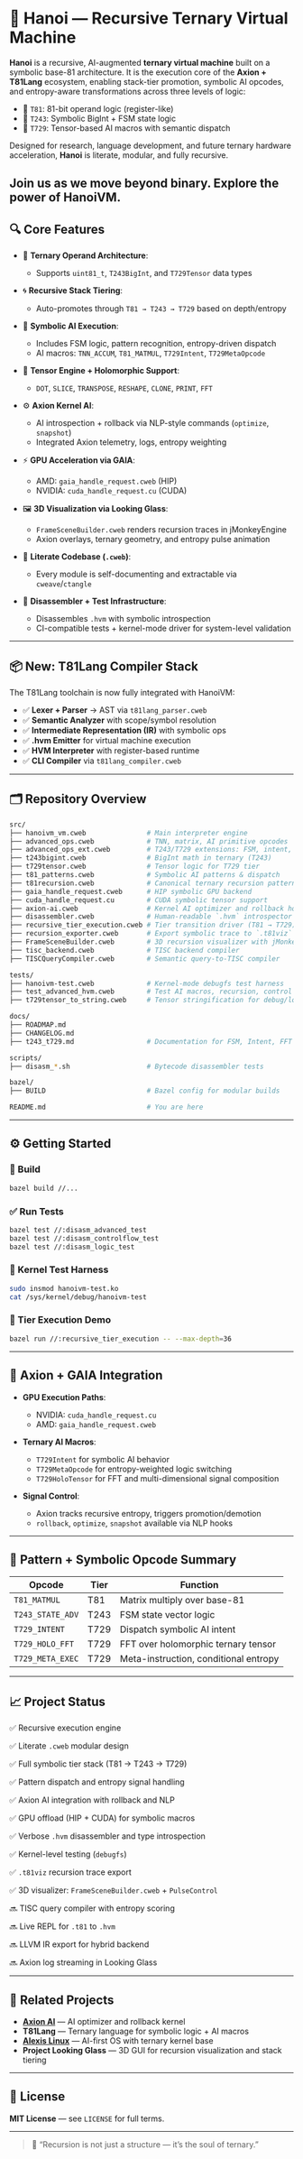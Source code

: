 # 🚀 Hanoi — Recursive Ternary Virtual Machine

**Hanoi** is a recursive, AI-augmented **ternary virtual machine** built on a symbolic base-81 architecture. It is the execution core of the **Axion + T81Lang** ecosystem, enabling stack-tier promotion, symbolic AI opcodes, and entropy-aware transformations across three levels of logic:

* 🔹 `T81`: 81-bit operand logic (register-like)
* 🔸 `T243`: Symbolic BigInt + FSM state logic
* 🔺 `T729`: Tensor-based AI macros with semantic dispatch

Designed for research, language development, and future ternary hardware acceleration, **Hanoi** is literate, modular, and fully recursive.

Join us as we move beyond binary. Explore the power of HanoiVM.
---

## 🔍 Core Features

* 🔢 **Ternary Operand Architecture**:

  * Supports `uint81_t`, `T243BigInt`, and `T729Tensor` data types
* 🌀 **Recursive Stack Tiering**:

  * Auto-promotes through `T81 → T243 → T729` based on depth/entropy
* 🧠 **Symbolic AI Execution**:

  * Includes FSM logic, pattern recognition, entropy-driven dispatch
  * AI macros: `TNN_ACCUM`, `T81_MATMUL`, `T729Intent`, `T729MetaOpcode`
* 🧬 **Tensor Engine + Holomorphic Support**:

  * `DOT`, `SLICE`, `TRANSPOSE`, `RESHAPE`, `CLONE`, `PRINT`, `FFT`
* ⚙️ **Axion Kernel AI**:

  * AI introspection + rollback via NLP-style commands (`optimize`, `snapshot`)
  * Integrated Axion telemetry, logs, entropy weighting
* ⚡ **GPU Acceleration via GAIA**:

  * AMD: `gaia_handle_request.cweb` (HIP)
  * NVIDIA: `cuda_handle_request.cu` (CUDA)
* 🖼️ **3D Visualization via Looking Glass**:

  * `FrameSceneBuilder.cweb` renders recursion traces in jMonkeyEngine
  * Axion overlays, ternary geometry, and entropy pulse animation
* 📄 **Literate Codebase (`.cweb`)**:

  * Every module is self-documenting and extractable via `cweave`/`ctangle`
* 🧪 **Disassembler + Test Infrastructure**:

  * Disassembles `.hvm` with symbolic introspection
  * CI-compatible tests + kernel-mode driver for system-level validation

---

## 📦 New: T81Lang Compiler Stack

The T81Lang toolchain is now fully integrated with HanoiVM:

* ✅ **Lexer + Parser** → AST via `t81lang_parser.cweb`
* ✅ **Semantic Analyzer** with scope/symbol resolution
* ✅ **Intermediate Representation (IR)** with symbolic ops
* ✅ **.hvm Emitter** for virtual machine execution
* ✅ **HVM Interpreter** with register-based runtime
* ✅ **CLI Compiler** via `t81lang_compiler.cweb`

---

## 🗂️ Repository Overview

```bash
src/
├── hanoivm_vm.cweb               # Main interpreter engine
├── advanced_ops.cweb             # TNN, matrix, AI primitive opcodes
├── advanced_ops_ext.cweb         # T243/T729 extensions: FSM, intent, FFT
├── t243bigint.cweb               # BigInt math in ternary (T243)
├── t729tensor.cweb               # Tensor logic for T729 tier
├── t81_patterns.cweb             # Symbolic AI patterns & dispatch
├── t81recursion.cweb             # Canonical ternary recursion patterns
├── gaia_handle_request.cweb      # HIP symbolic GPU backend
├── cuda_handle_request.cu        # CUDA symbolic tensor support
├── axion-ai.cweb                 # Kernel AI optimizer and rollback hooks
├── disassembler.cweb             # Human-readable `.hvm` introspector
├── recursive_tier_execution.cweb # Tier transition driver (T81 → T729)
├── recursion_exporter.cweb       # Export symbolic trace to `.t81viz`
├── FrameSceneBuilder.cweb        # 3D recursion visualizer with jMonkeyEngine
├── tisc_backend.cweb             # TISC backend compiler
├── TISCQueryCompiler.cweb        # Semantic query-to-TISC compiler

tests/
├── hanoivm-test.cweb             # Kernel-mode debugfs test harness
├── test_advanced_hvm.cweb        # Test AI macros, recursion, control flow
├── t729tensor_to_string.cweb     # Tensor stringification for debug/logs

docs/
├── ROADMAP.md
├── CHANGELOG.md
├── t243_t729.md                  # Documentation for FSM, Intent, FFT

scripts/
├── disasm_*.sh                   # Bytecode disassembler tests

bazel/
├── BUILD                         # Bazel config for modular builds

README.md                         # You are here
```

---

## ⚙️ Getting Started

### 🔧 Build

```bash
bazel build //...
```

### ✅ Run Tests

```bash
bazel test //:disasm_advanced_test
bazel test //:disasm_controlflow_test
bazel test //:disasm_logic_test
```

### 🧠 Kernel Test Harness

```bash
sudo insmod hanoivm-test.ko
cat /sys/kernel/debug/hanoivm-test
```

### 🔬 Tier Execution Demo

```bash
bazel run //:recursive_tier_execution -- --max-depth=36
```

---

## 🤖 Axion + GAIA Integration

* **GPU Execution Paths**:

  * NVIDIA: `cuda_handle_request.cu`
  * AMD: `gaia_handle_request.cweb`

* **Ternary AI Macros**:

  * `T729Intent` for symbolic AI behavior
  * `T729MetaOpcode` for entropy-weighted logic switching
  * `T729HoloTensor` for FFT and multi-dimensional signal composition

* **Signal Control**:

  * Axion tracks recursive entropy, triggers promotion/demotion
  * `rollback`, `optimize`, `snapshot` available via NLP hooks

---

## 🔁 Pattern + Symbolic Opcode Summary

| Opcode           | Tier | Function                              |
| ---------------- | ---- | ------------------------------------- |
| `T81_MATMUL`     | T81  | Matrix multiply over base-81          |
| `T243_STATE_ADV` | T243 | FSM state vector logic                |
| `T729_INTENT`    | T729 | Dispatch symbolic AI intent           |
| `T729_HOLO_FFT`  | T729 | FFT over holomorphic ternary tensor   |
| `T729_META_EXEC` | T729 | Meta-instruction, conditional entropy |

---

## 📈 Project Status

✅ Recursive execution engine

✅ Literate `.cweb` modular design

✅ Full symbolic tier stack (T81 → T243 → T729)

✅ Pattern dispatch and entropy signal handling

✅ Axion AI integration with rollback and NLP

✅ GPU offload (HIP + CUDA) for symbolic macros

✅ Verbose `.hvm` disassembler and type introspection

✅ Kernel-level testing (`debugfs`)

✅ `.t81viz` recursion trace export

✅ 3D visualizer: `FrameSceneBuilder.cweb` + `PulseControl`

🔜 TISC query compiler with entropy scoring

🔜 Live REPL for `.t81` to `.hvm`

🔜 LLVM IR export for hybrid backend

🔜 Axion log streaming in Looking Glass


---

## 🔗 Related Projects

* [**Axion AI**](https://github.com/copyl-sys) — AI optimizer and rollback kernel
* **T81Lang** — Ternary language for symbolic logic + AI macros
* [**Alexis Linux**](https://github.com/copyl-sys) — AI-first OS with ternary kernel base
* **Project Looking Glass** — 3D GUI for recursion visualization and stack tiering

---

## 📜 License

**MIT License** — see `LICENSE` for full terms.

---

> 🧠 “Recursion is not just a structure — it’s the soul of ternary.”
